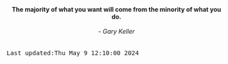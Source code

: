 
<div align="center"><b><span>The majority of what you want will come from the minority of what you do.</span></b><br><br><i> - Gary Keller</i></div>
<br><br><kbd>Last updated:Thu May  9 12:10:00 2024</kbd>